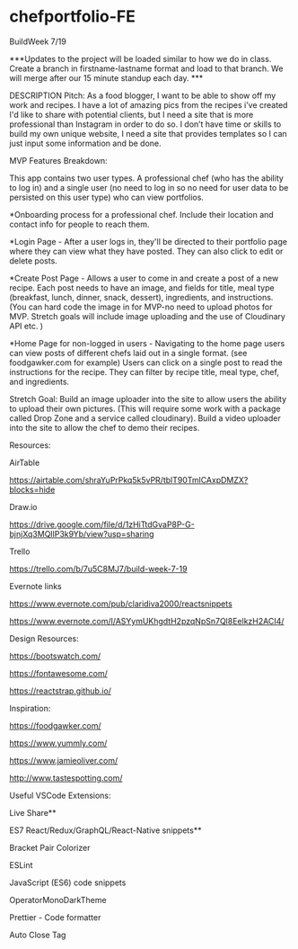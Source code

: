 # chefportfolio-FE

BuildWeek 7/19

***Updates to the project will be loaded similar to how we do in class. Create a branch in firstname-lastname format and load to that branch. We will merge after our 15 minute standup each day. ***

DESCRIPTION Pitch: As a food blogger, I want to be able to show off my work and recipes. I have a lot of amazing pics from the recipes i’ve created I'd like to share with potential clients, but I need a site that is more professional than Instagram in order to do so. I don’t have time or skills to build my own unique website, I need a site that provides templates so I can just input some information and be done.

MVP Features Breakdown:

This app contains two user types. A professional chef (who has the ability to log in) and a single user (no need to log in so no need for user data to be persisted on this user type) who can view portfolios.

*Onboarding process for a professional chef. Include their location and contact info for people to reach them.

*Login Page - After a user logs in, they'll be directed to their portfolio page where they can view what they have posted. They can also click to edit or delete posts.

*Create Post Page - Allows a user to come in and create a post of a new recipe. Each post needs to have an image, and fields for title, meal type (breakfast, lunch, dinner, snack, dessert), ingredients, and instructions. (You can hard code the image in for MVP-no need to upload photos for MVP. Stretch goals will include image uploading and the use of Cloudinary API etc. )

*Home Page for non-logged in users - Navigating to the home page users can view posts of different chefs laid out in a single format. (see foodgawker.com for example) Users can click on a single post to read the instructions for the recipe. They can filter by recipe title, meal type, chef, and ingredients.

Stretch Goal: Build an image uploader into the site to allow users the ability to upload their own pictures. (This will require some work with a package called Drop Zone and a service called cloudinary). Build a video uploader into the site to allow the chef to demo their recipes.

Resources:

AirTable

https://airtable.com/shraYuPrPkq5k5vPR/tblT90TmlCAxpDMZX?blocks=hide

Draw.io

https://drive.google.com/file/d/1zHiTtdGvaP8P-G-bjnjXq3MQIlP3k9Yb/view?usp=sharing

Trello

https://trello.com/b/7u5C8MJ7/build-week-7-19

Evernote links

https://www.evernote.com/pub/claridiva2000/reactsnippets

https://www.evernote.com/l/ASYymUKhgdtH2pzqNpSn7Ql8EelkzH2ACI4/

Design Resources:

https://bootswatch.com/

https://fontawesome.com/

https://reactstrap.github.io/

Inspiration:

https://foodgawker.com/

https://www.yummly.com/

https://www.jamieoliver.com/

http://www.tastespotting.com/

Useful VSCode Extensions:

Live Share**

ES7 React/Redux/GraphQL/React-Native snippets**

Bracket Pair Colorizer

ESLint

JavaScript (ES6) code snippets

OperatorMonoDarkTheme

Prettier - Code formatter

Auto Close Tag